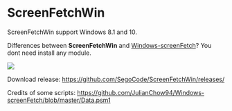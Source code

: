 # ScreenFetchWin
ScreenFetchWin support Windows 8.1 and 10.

Differences between **ScreenFetchWin** and [Windows-screenFetch](https://github.com/JulianChow94/Windows-screenFetch/)? You dont need install any module.

<img src="https://github.com/SegoCode/ScreenFetchWin/blob/master/media/demo.png" />

Download release: https://github.com/SegoCode/ScreenFetchWin/releases/ 

Credits of some scripts: https://github.com/JulianChow94/Windows-screenFetch/blob/master/Data.psm1
